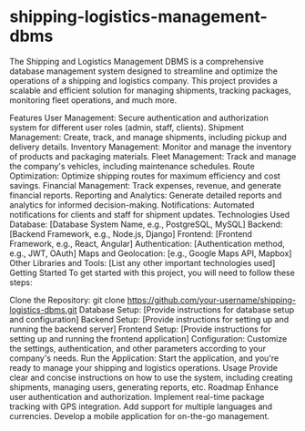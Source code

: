 # shipping-logistics-management-dbms
The Shipping and Logistics Management DBMS is a comprehensive database management system designed to streamline and optimize the operations of a shipping and logistics company. This project provides a scalable and efficient solution for managing shipments, tracking packages, monitoring fleet operations, and much more.

Features
User Management: Secure authentication and authorization system for different user roles (admin, staff, clients).
Shipment Management: Create, track, and manage shipments, including pickup and delivery details.
Inventory Management: Monitor and manage the inventory of products and packaging materials.
Fleet Management: Track and manage the company's vehicles, including maintenance schedules.
Route Optimization: Optimize shipping routes for maximum efficiency and cost savings.
Financial Management: Track expenses, revenue, and generate financial reports.
Reporting and Analytics: Generate detailed reports and analytics for informed decision-making.
Notifications: Automated notifications for clients and staff for shipment updates.
Technologies Used
Database: [Database System Name, e.g., PostgreSQL, MySQL]
Backend: [Backend Framework, e.g., Node.js, Django]
Frontend: [Frontend Framework, e.g., React, Angular]
Authentication: [Authentication method, e.g., JWT, OAuth]
Maps and Geolocation: [e.g., Google Maps API, Mapbox]
Other Libraries and Tools: [List any other important technologies used]
Getting Started
To get started with this project, you will need to follow these steps:

Clone the Repository: git clone https://github.com/your-username/shipping-logistics-dbms.git
Database Setup: [Provide instructions for database setup and configuration]
Backend Setup: [Provide instructions for setting up and running the backend server]
Frontend Setup: [Provide instructions for setting up and running the frontend application]
Configuration: Customize the settings, authentication, and other parameters according to your company's needs.
Run the Application: Start the application, and you're ready to manage your shipping and logistics operations.
Usage
Provide clear and concise instructions on how to use the system, including creating shipments, managing users, generating reports, etc.
Roadmap
 Enhance user authentication and authorization.
 Implement real-time package tracking with GPS integration.
 Add support for multiple languages and currencies.
 Develop a mobile application for on-the-go management.
